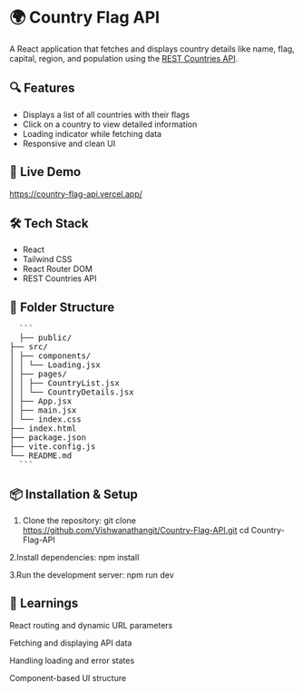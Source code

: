 # 🌍 Country Flag API

A React application that fetches and displays country details like name, flag, capital, region, and population using the [REST Countries API](https://restcountries.com/).

## 🔍 Features

- Displays a list of all countries with their flags
- Click on a country to view detailed information
- Loading indicator while fetching data
- Responsive and clean UI

## 🚀 Live Demo

https://country-flag-api.vercel.app/

## 🛠️ Tech Stack

- React
- Tailwind CSS
- React Router DOM
- REST Countries API

## 📂 Folder Structure
<pre>
  ```
  ├── public/
├── src/
│ ├── components/
│ │ └── Loading.jsx
│ ├── pages/
│ │ ├── CountryList.jsx
│ │ └── CountryDetails.jsx
│ ├── App.jsx
│ ├── main.jsx
│ └── index.css
├── index.html
├── package.json
├── vite.config.js
└── README.md
  ```
</pre>


## 📦 Installation & Setup

1. Clone the repository:
   git clone https://github.com/Vishwanathangit/Country-Flag-API.git
   cd Country-Flag-API
   
2.Install dependencies:
  npm install

3.Run the development server:
  npm run dev

## 🧠 Learnings
React routing and dynamic URL parameters

Fetching and displaying API data

Handling loading and error states

Component-based UI structure
